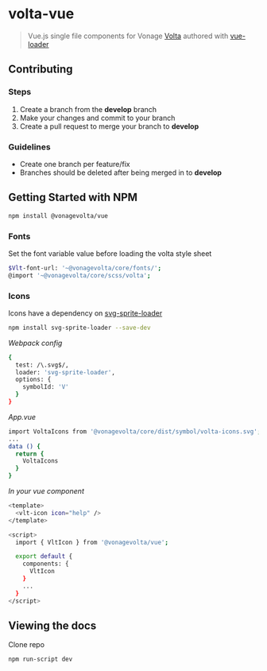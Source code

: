 # volta-vue

> Vue.js single file components for Vonage [Volta](https://github.com/Nexmo/volta) authored with [vue-loader](https://github.com/vuejs/vue-loader)

## Contributing
### Steps
1. Create a branch from the **develop** branch
2. Make your changes and commit to your branch
3. Create a pull request to merge your branch to **develop**

### Guidelines
- Create one branch per feature/fix
- Branches should be deleted after being merged in to **develop**

## Getting Started with NPM
``` bash
npm install @vonagevolta/vue
```

### Fonts
Set the font variable value before loading the volta style sheet
``` bash
$Vlt-font-url: '~@vonagevolta/core/fonts/';
@import '~@vonagevolta/core/scss/volta';
```

### Icons
Icons have a dependency on [svg-sprite-loader](https://github.com/kisenka/svg-sprite-loader)

``` bash
npm install svg-sprite-loader --save-dev
```

*Webpack config*
``` bash
{
  test: /\.svg$/,
  loader: 'svg-sprite-loader',
  options: {
    symbolId: 'V' 
  }
} 
```

*App.vue*
``` bash
import VoltaIcons from '@vonagevolta/core/dist/symbol/volta-icons.svg';
...
data () {
  return { 
    VoltaIcons
  }
}
```

*In your vue component*
``` bash
<template>
  <vlt-icon icon="help" />
</template>

<script>
  import { VltIcon } from '@vonagevolta/vue';

  export default {
    components: {
      VltIcon
    }
    ...
  }
</script>
```

## Viewing the docs

Clone repo

``` bash
npm run-script dev
```
